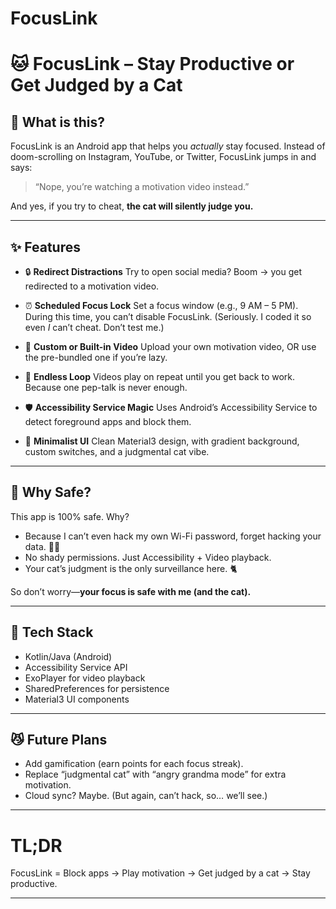 # FocusLink


# 🐱 FocusLink – Stay Productive or Get Judged by a Cat

## 📱 What is this?

FocusLink is an Android app that helps you *actually* stay focused.
Instead of doom-scrolling on Instagram, YouTube, or Twitter, FocusLink jumps in and says:

> “Nope, you’re watching a motivation video instead.”

And yes, if you try to cheat, **the cat will silently judge you.**

---

## ✨ Features

* 🔒 **Redirect Distractions**
  Try to open social media? Boom → you get redirected to a motivation video.

* ⏰ **Scheduled Focus Lock**
  Set a focus window (e.g., 9 AM – 5 PM). During this time, you can’t disable FocusLink.
  (Seriously. I coded it so even *I* can’t cheat. Don’t test me.)

* 🎥 **Custom or Built-in Video**
  Upload your own motivation video, OR use the pre-bundled one if you’re lazy.

* 🔁 **Endless Loop**
  Videos play on repeat until you get back to work. Because one pep-talk is never enough.

* 🛡 **Accessibility Service Magic**
  Uses Android’s Accessibility Service to detect foreground apps and block them.

* 🎨 **Minimalist UI**
  Clean Material3 design, with gradient background, custom switches, and a judgmental cat vibe.

---

## 🐾 Why Safe?

This app is 100% safe. Why?

* Because I can’t even hack my own Wi-Fi password, forget hacking your data. 🤷‍♂️
* No shady permissions. Just Accessibility + Video playback.
* Your cat’s judgment is the only surveillance here. 🐈

So don’t worry—**your focus is safe with me (and the cat).**

---

## 🚀 Tech Stack

* Kotlin/Java (Android)
* Accessibility Service API
* ExoPlayer for video playback
* SharedPreferences for persistence
* Material3 UI components

---

## 😼 Future Plans

* Add gamification (earn points for each focus streak).
* Replace “judgmental cat” with “angry grandma mode” for extra motivation.
* Cloud sync? Maybe. (But again, can’t hack, so… we’ll see.)

---

# TL;DR

FocusLink = Block apps → Play motivation → Get judged by a cat → Stay productive.

---
